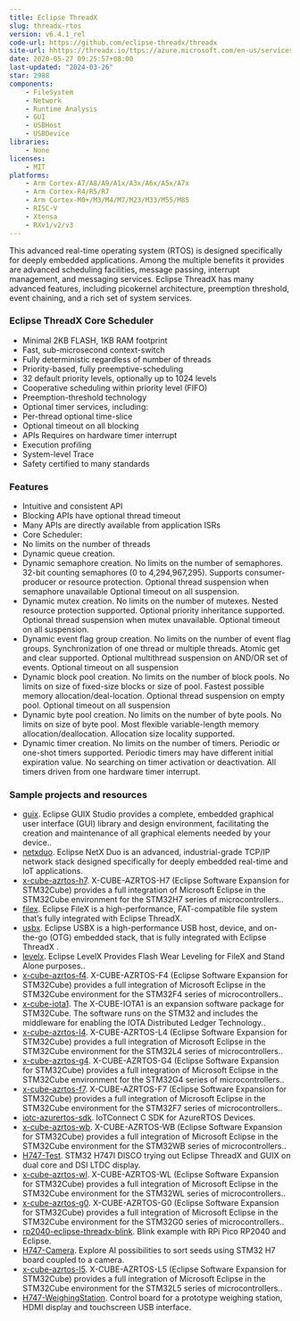```yaml
---
title: Eclipse ThreadX
slug: threadx-rtos
version: v6.4.1_rel
code-url: https://github.com/eclipse-threadx/threadx
site-url: hhttps://threadx.io/ttps://azure.microsoft.com/en-us/services/rtos/
date: 2020-05-27 09:25:57+08:00
last-updated: "2024-03-26"
star: 2988
components:
    - FileSystem
    - Network
    - Runtime Analysis
    - GUI
    - USBHost
    - USBDevice
libraries:
    - None
licenses:
    - MIT
platforms:
    - Arm Cortex-A7/A8/A9/A1x/A3x/A6x/A5x/A7x
    - Arm Cortex-R4/R5/R7
    - Arm Cortex-M0+/M3/M4/M7/M23/M33/M55/M85
    - RISC-V
    - Xtensa
    - RXv1/v2/v3
---
```

This advanced real-time operating system (RTOS) is designed specifically for deeply embedded applications. Among the multiple benefits it provides are advanced scheduling facilities, message passing, interrupt management, and messaging services. Eclipse ThreadX has many advanced features, including picokernel architecture, preemption threshold, event chaining, and a rich set of system services.

<!--more-->

### Eclipse ThreadX Core Scheduler

- Minimal 2KB FLASH, 1KB RAM footprint
- Fast, sub-microsecond context-switch
- Fully deterministic regardless of number of threads
- Priority-based, fully preemptive-scheduling
- 32 default priority levels, optionally up to 1024 levels
- Cooperative scheduling within priority level (FIFO)
- Preemption-threshold technology
- Optional timer services, including:
- Per-thread optional time-slice
- Optional timeout on all blocking
- APIs Requires on hardware timer interrupt
- Execution profiling
- System-level Trace
- Safety certified to many standards

### Features

- Intuitive and consistent API
- Blocking APIs have optional thread timeout
- Many APIs are directly available from application ISRs
- Core Scheduler:
- No limits on the number of threads
- Dynamic queue creation.
- Dynamic semaphore creation. No limits on the number of semaphores. 32-bit counting semaphores (0 to 4,294,967,295). Supports consumer-producer or resource protection. Optional thread suspension when semaphore unavailable
Optional timeout on all suspension.
- Dynamic mutex creation. No limits on the number of mutexes. Nested resource protection supported. Optional priority inheritance supported. Optional thread suspension when mutex unavailable. Optional timeout on all suspension.
- Dynamic event flag group creation. No limits on the number of event flag groups. Synchronization of one thread or multiple threads. Atomic get and clear supported. Optional multithread suspension on AND/OR set of events. Optional timeout on all suspension
- Dynamic block pool creation. No limits on the number of block pools. No limits on size of fixed-size blocks or size of pool. Fastest possible memory allocation/deal-location. Optional thread suspension on empty pool. Optional timeout on all suspension
- Dynamic byte pool creation. No limits on the number of byte pools. No limits on size of byte pool. Most flexible variable-length memory allocation/deallocation. Allocation size locality supported.
- Dynamic timer creation. No limits on the number of timers. Periodic or one-shot timers supported. Periodic timers may have different initial expiration value. No searching on timer activation or deactivation. All timers driven from one hardware timer interrupt.

### Sample projects and resources
<!--github-projects-->
- [guix](https://github.com/eclipse-threadx/guix). Eclipse GUIX Studio provides a complete, embedded graphical user interface (GUI) library and design environment, facilitating the creation and maintenance of all graphical elements needed by your device..
- [netxduo](https://github.com/eclipse-threadx/netxduo). Eclipse NetX Duo is an advanced, industrial-grade TCP/IP network stack designed specifically for deeply embedded real-time and IoT applications.
- [x-cube-azrtos-h7](https://github.com/STMicroelectronics/x-cube-azrtos-h7). X-CUBE-AZRTOS-H7 (Eclipse Software Expansion for STM32Cube) provides a full integration of Microsoft Eclipse in the STM32Cube environment for the STM32H7 series of microcontrollers..
- [filex](https://github.com/eclipse-threadx/filex). Eclipse FileX is a high-performance, FAT-compatible file system that’s fully integrated with Eclipse ThreadX.
- [usbx](https://github.com/eclipse-threadx/usbx). Eclipse USBX is a high-performance USB host, device, and on-the-go (OTG) embedded stack, that is fully integrated with Eclipse ThreadX .
- [levelx](https://github.com/eclipse-threadx/levelx). Eclipse LevelX Provides Flash Wear Leveling for FileX and Stand Alone purposes..
- [x-cube-azrtos-f4](https://github.com/STMicroelectronics/x-cube-azrtos-f4). X-CUBE-AZRTOS-F4 (Eclipse Software Expansion for STM32Cube) provides a full integration of Microsoft Eclipse in the STM32Cube environment for the STM32F4 series of microcontrollers..
- [x-cube-iota1](https://github.com/STMicroelectronics/x-cube-iota1). The X-CUBE-IOTA1 is an expansion software package for STM32Cube. The software runs on the STM32 and includes the middleware for enabling the IOTA Distributed Ledger Technology..
- [x-cube-azrtos-l4](https://github.com/STMicroelectronics/x-cube-azrtos-l4). X-CUBE-AZRTOS-L4 (Eclipse Software Expansion for STM32Cube) provides a full integration of Microsoft Eclipse in the STM32Cube environment for the STM32L4 series of microcontrollers..
- [x-cube-azrtos-g4](https://github.com/STMicroelectronics/x-cube-azrtos-g4). X-CUBE-AZRTOS-G4 (Eclipse Software Expansion for STM32Cube) provides a full integration of Microsoft Eclipse in the STM32Cube environment for the STM32G4 series of microcontrollers..
- [x-cube-azrtos-f7](https://github.com/STMicroelectronics/x-cube-azrtos-f7). X-CUBE-AZRTOS-F7 (Eclipse Software Expansion for STM32Cube) provides a full integration of Microsoft Eclipse in the STM32Cube environment for the STM32F7 series of microcontrollers..
- [iotc-azurertos-sdk](https://github.com/avnet-iotconnect/iotc-azurertos-sdk). IoTConnect C SDK for AzureRTOS Devices.
- [x-cube-azrtos-wb](https://github.com/STMicroelectronics/x-cube-azrtos-wb). X-CUBE-AZRTOS-WB (Eclipse Software Expansion for STM32Cube) provides a full integration of Microsoft Eclipse in the STM32Cube environment for the STM32WB series of microcontrollers..
- [H747-Test](https://github.com/c4chris/H747-Test). STM32 H747I DISCO trying out Eclipse ThreadX and GUIX on dual core and DSI LTDC display.
- [x-cube-azrtos-wl](https://github.com/STMicroelectronics/x-cube-azrtos-wl). X-CUBE-AZRTOS-WL (Eclipse Software Expansion for STM32Cube) provides a full integration of Microsoft Eclipse in the STM32Cube environment for the STM32WL series of microcontrollers..
- [x-cube-azrtos-g0](https://github.com/STMicroelectronics/x-cube-azrtos-g0). X-CUBE-AZRTOS-G0 (Eclipse Software Expansion for STM32Cube) provides a full integration of Microsoft Eclipse in the STM32Cube environment for the STM32G0 series of microcontrollers..
- [rp2040-eclipse-threadx-blink](https://github.com/jgroman/rp2040-eclipse-threadx-blink). Blink example with RPi Pico RP2040 and Eclipse.
- [H747-Camera](https://github.com/c4chris/H747-Camera). Explore AI possibilities to sort seeds using STM32 H7 board coupled to a camera.
- [x-cube-azrtos-l5](https://github.com/STMicroelectronics/x-cube-azrtos-l5). X-CUBE-AZRTOS-L5 (Eclipse Software Expansion for STM32Cube) provides a full integration of Microsoft Eclipse in the STM32Cube environment for the STM32L5 series of microcontrollers..
- [H747-WeighingStation](https://github.com/c4chris/H747-WeighingStation). Control board for a prototype weighing station, HDMI display and touchscreen USB interface.
